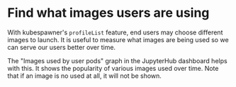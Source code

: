 # Find what images users are using

With kubespawner's `profileList` feature, end users may choose different
images to launch. It is useful to measure what images are being used so we
can serve our users better over time.

The "Images used by user pods" graph in the JupyterHub dashboard helps with this.
It shows the popularity of various images used over time. Note that if an image
is no used at all, it will not be shown.
